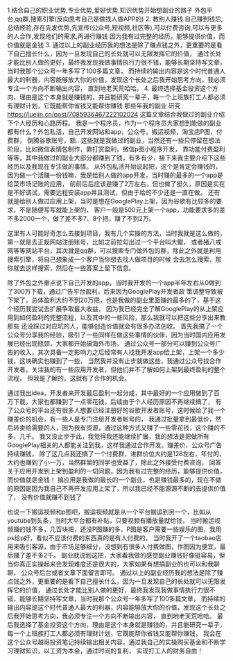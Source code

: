 
1.结合自己的职业优势,专业优势,爱好优势,知识优势开始想副业的路子
  外包平台,qq群,搜索引擎(反向思考自己是做找人做APP的)
2. 教别人赚钱 自己赚到钱后,总结经验,存在先发优势,先宣传(公众号,短视频,社区等),可以付费咨询,可以与更多的人合作,发现他们的需求,再进行赚钱
   因为我有过完整的经历，能够提供价值，而价值就是金钱 
3. 通过以上的副业经历我的想法是除了赚点钱之外，更重要的是看下自己擅长什么，因为一旦发现自己的长处就可以无限发挥它的价值，
   通过长处才能比别人做的更好，最终我发现我做事情执行力很不错，能够长期坚持写文章，当时我那个公众号一年多写了100多篇文章，
   而持续的输出内容是这个时代普通人最大的利器，内容能够放大你的价值，发现这个长处之后我开始思考方向，我必须专注一个方向不断输出内容，
   直到地老天荒哈哈。
4. 最终选择基金投资这个方向，理由是这个本身就是赚钱的，并且能研究一辈子，每一个上班族打工人都必须有理财计划，它既能帮你省钱又能帮你赚钱
那些年我的副业   研究
https://juejin.cn/post/7085936467222102024
这篇文章结合我做过的副业介绍下个人经历和心路历程。
我是一个程序员，作为一个程序员大家想到能做的副业都有什么？外包私活，自己开发网站和app，公众号，搬运视频，淘宝店P图，付费群，
倒腾谷歌账号，额...这些就是我做过的副业，当然还有一些只停留在想法阶段，比如微信表情包制作，靠打赏盈利，微信p图小程序开发，
靠功能付费盈利等等，其中我做过的副业大部分都赚到了钱，有多有少，接下来我主要介绍下这些经历以及我现在专注做的事情。
从外包私活开始说起把，这个是肯定会赚钱的，因为做一个活赚一份钱嘛，我是给别人做的app开发，当时赚的最多的一个app是给菜市场记账的应用，
前前后后应该是赚了2万左右，但也做了挺久，原因是实在是不好调试，需要远程安装app并且测试，但由于给的不少还是一直在做。
还有就是给别人做过应用上架，当时是想在GooglePlay上架，因为谷歌有比较多的要求，不是随便写写就能上架的，
客户一般是500元上架一个app，功能要求多的差不多2000一个，做了差不多7、8个把，赚了不到2万。

这里有人可能好奇怎么去接到项目，我有几个实操的方法，当时我就是这么做的，第一就是去正规网站注册账号，比如之前拉勾出过一个平台叫大鲲，
或者猪八戒网等等网站平台，其次就是qq群，可以搜索专门做外包的群，除此之外就是利用搜索引擎，将自己想象成一个客户当你想去找人做项目的时候
会去怎么搜索，那你就去这样搜索，然后在一些答案上留下信息。

除了外包之外重点说下自己开发的app，当时我开发的一个app半年左右从0做到了300万下载，通过广告平台盈利，后来因为GooglePlay开发者政
策调整导致被下架了，总体盈利大约不到20万把，也是我做的副业里面赚的最多的了，基于这个经历我尝试去扩展争取最大收益，
因为我已经完全了解GooglePlay的从上架应用到如何盈利的完整流程，以及其中的一些风险，那么我就可以把这些分享出来教那些
还没踩过对应坑的人，能够创造价值就会有很多办法创收。
首先我搞了一个公众号分享我的经验，吸引了一些同样在做这些事情的伙伴，因为当时国内应用发展已经出现瓶颈，大家都开始搞海外市场，
通过公众号一部分可以赚到公众号广告的收入，其次具备一定影响力之后经常有人找我开发app给上架，上架一个多少钱，这块确实也赚到了一些，
当然我并没有止步就做这些，我通过公众号找合作开发者，关注我的有一些应用开发者，但他们并不了解如何上架到最终盈利的整个流程，
但我是了解的，这就有了合作的机会。

通过我出idea，开发者来开发最后盈利一起分成，其中最好的一个应用做到了百万下载，大家也都赚到了一点零花钱，后续由于个人经历原因不再继续搞了，
有了公众号的平台还有很多人想要已经注册好的谷歌开发者账号，这时候给了我一个赚差价的机会，有一些人是专门注册开发者帐号的，
我通过批量拿到最低价，然后转卖给需要的人，因为我有资源，通过这种方式又赚了一些零花钱，这个赚的不多，几千。
我又没止步于此，我觉得我还能继续扩展，我的想法是把做所有GooglePlay相关的人都能关注到我，这样我通过合作开发、赚差价、公众号广告持续赚钱，
除了这几点我还搞了一个付费群，进群价位大约是128左右，年付的，大约也赚到了小一万，当然群里的同学也受益了，除此之外接受付费咨询，
回答关于应用开发到上架到盈利的一切问题，因为我有过完整的经历，能够提供价值，而价值就是金钱！
搞应用是我做的最长的一个副业，也是赚钱最多的，现在不做的原因是因为我自己不再开发应用上架了，所以我已经不能源源不断的去提供价值了，
没有价值就赚不到钱了

也说一下搬运视频和p图吧，搬运视频就是从一个平台搬运到另一个，比如从youtube到头条，当时大平台都有补贴，只要视频有播放量就给钱，
当时搬运视频赚的钱不多，几百块把，还没P图赚的多，P图是客户需要一些娱乐的图，我用ps给p好，看似不应该付费的东西真的是有人付费的，
当时我开了一个taobao店用来吸引客源，由于市场足够细分，没想到有很多人付费做图，作图因为便宜，最后赚了差不多2千。
副业就说到这把，大家看我做的感觉副业赚钱好像挺容易，但当你真正实操起来会发现难度还是很大的，大家如果有想搞副业的也可以和我聊聊，
公众号后台或者文章下面留言即可。
通过以上的副业经历我的想法是除了赚点钱之外，更重要的是看下自己擅长什么，因为一旦发现自己的长处就可以无限发挥它的价值，
通过长处才能比别人做的更好，最终我发现我做事情执行力很不错，能够长期坚持写文章，当时我那个公众号一年多写了100多篇文章，
而持续的输出内容是这个时代普通人最大的利器，内容能够放大你的价值，发现这个长处之后我开始思考方向，我必须专注一个方向不断输出内容，
直到地老天荒哈哈。
最后我选择了基金投资这个方向，理由是这个本身就是赚钱的，并且能研究一辈子，每一个上班族打工人都必须有理财计划，它既能帮你省钱又能帮你赚钱，
我会在这个公众号越哥投资笔记持续输出相关内容，通过我自己的实操购买基金和不断学习理财知识，以工资为本金，通过时间的复利，
实现打工人的财务自由！
